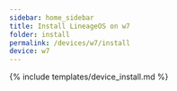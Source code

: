 ```yaml
---
sidebar: home_sidebar
title: Install LineageOS on w7
folder: install
permalink: /devices/w7/install
device: w7
---
```

{% include templates/device_install.md %}
